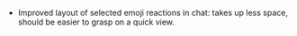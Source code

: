 - Improved layout of selected emoji reactions in chat: takes up less space, should be easier to grasp on a quick view.
